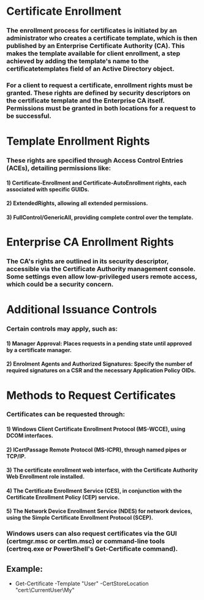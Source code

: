 # Certificate Enrollment

### The enrollment process for certificates is initiated by an administrator who creates a certificate template, which is then published by an Enterprise Certificate Authority (CA). This makes the template available for client enrollment, a step achieved by adding the template's name to the certificatetemplates field of an Active Directory object.

### For a client to request a certificate, enrollment rights must be granted. These rights are defined by security descriptors on the certificate template and the Enterprise CA itself. Permissions must be granted in both locations for a request to be successful.

# Template Enrollment Rights

### These rights are specified through Access Control Entries (ACEs), detailing permissions like:

#### 1) Certificate-Enrollment and Certificate-AutoEnrollment rights, each associated with specific GUIDs.

#### 2) ExtendedRights, allowing all extended permissions.

#### 3) FullControl/GenericAll, providing complete control over the template.

# Enterprise CA Enrollment Rights

### The CA's rights are outlined in its security descriptor, accessible via the Certificate Authority management console. Some settings even allow low-privileged users remote access, which could be a security concern.

# Additional Issuance Controls

### Certain controls may apply, such as:

#### 1) Manager Approval: Places requests in a pending state until approved by a certificate manager.

#### 2) Enrolment Agents and Authorized Signatures: Specify the number of required signatures on a CSR and the necessary Application Policy OIDs.

# Methods to Request Certificates

### Certificates can be requested through:

#### 1) Windows Client Certificate Enrollment Protocol (MS-WCCE), using DCOM interfaces.

#### 2) ICertPassage Remote Protocol (MS-ICPR), through named pipes or TCP/IP.

#### 3) The certificate enrollment web interface, with the Certificate Authority Web Enrollment role installed.

#### 4) The Certificate Enrollment Service (CES), in conjunction with the Certificate Enrollment Policy (CEP) service.

#### 5) The Network Device Enrollment Service (NDES) for network devices, using the Simple Certificate Enrollment Protocol (SCEP).

### Windows users can also request certificates via the GUI (certmgr.msc or certlm.msc) or command-line tools (certreq.exe or PowerShell's Get-Certificate command).

## Example: 

 - Get-Certificate -Template "User" -CertStoreLocation "cert:\\CurrentUser\\My"
